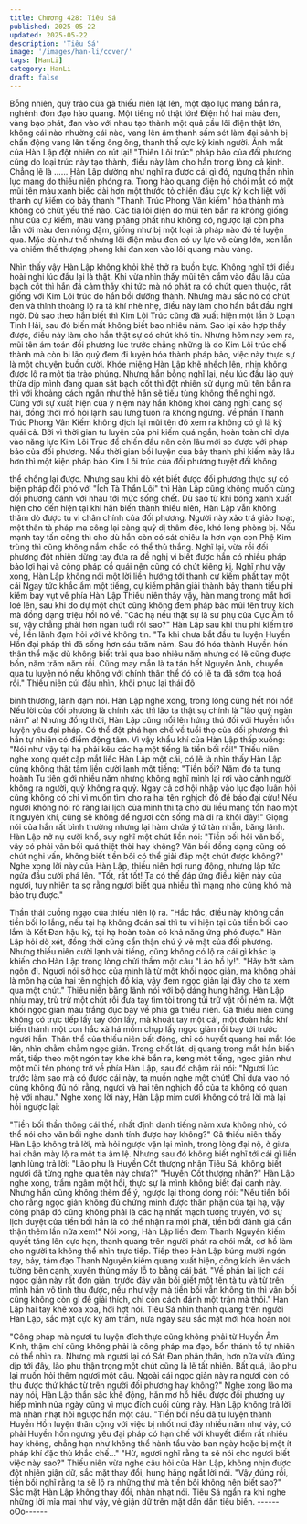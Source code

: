 ```yaml
---
title: Chương 428: Tiêu Sá
published: 2025-05-22
updated: 2025-05-22
description: 'Tiêu Sá'
image: '/images/han-li/cover/'
tags: [HanLi]
category: HanLi
draft: false
---
```


Bỗng nhiên, quỷ trảo của gã thiếu niên lật lên, một đạo lục mang
bắn ra, nghênh đón đạo hào quang.
Một tiếng nổ thật lớn!
Điện hồ hai màu đen, vàng bạo phát, đan vào với nhau tạo thành
một quả cầu lôi điện thật lớn, không cái nào nhường cái nào,
vang lên âm thanh sấm sét làm đại sảnh bị chấn động vang lên
tiếng ông ông, thanh thế cực kỳ kinh người.
Ánh mắt của Hàn Lập đột nhiên co rút lại!
"Thiên Lôi trúc" pháp bảo của đối phương cũng do loại trúc này
tạo thành, điều này làm cho hắn trong lòng cả kinh.
Chẳng lẽ là ……
Hàn Lập dường như nghĩ ra được cái gì đó, ngưng thần nhìn lục
mang do thiếu niên phóng ra.
Trong hào quang điện hồ chói mắt có một mũi tên màu xanh biếc
dài hơn một thước tỏ chiến đấu cực kỳ kịch liệt với thanh cự kiếm
do bảy thanh "Thanh Trúc Phong Vân kiếm" hóa thành mà không
có chút yếu thế nào.
Các tia lôi điện do mũi tên bắn ra không giống như của cự kiếm,
màu vàng phảng phất như không có, ngược lại còn pha lẫn với
màu đen nồng đậm, giống như bị một loại tà pháp nào đó tế luyện
qua.
Mặc dù như thế nhưng lôi điện màu đen có uy lực vô cùng lớn,
xen lẫn và chiếm thế thượng phong khi đan xen vào lôi quang
màu vàng.

Nhìn thấy vậy Hàn Lập không khỏi khẽ thở ra buồn bực.
Không nghĩ tới điều hoài nghi lúc đầu lại là thật.
Khi vừa nhìn thấy mũi tên cắm vào đầu lâu của bạch cốt thì hắn
đã cảm thấy khí tức mà nó phát ra có chút quen thuộc, rất giống
với Kim Lôi trúc do hắn bồi dưỡng thành. Nhưng màu sắc nó có
chút đen và thỉnh thoảng lộ ra tà khí nhè nhẹ, điều này làm cho
hắn bắt đầu nghi ngờ.
Dù sao theo hắn biết thì Kim Lôi Trúc cũng đã xuất hiện một lần ở
Loạn Tinh Hải, sau đó biến mất không biết bao nhiêu năm. Sao lại
xảo hợp thấy được, điều này làm cho hắn thật sự có chút khó tin.
Nhưng hôm nay xem ra, mũi tên ám toán đối phương lúc trước
chẳng những là do Kim Lôi trúc chế thành mà còn bi lão quỷ đem
đi luyện hóa thành pháp bảo, việc này thực sự là một chuyện
buồn cười.
Khóe miệng Hàn Lập khẽ nhếch lên, nhịn không được lộ ra một
tia trào phúng.
Nhưng hắn bỗng nghĩ lại, nếu lúc đầu lão quỷ thừa dịp mình đang
quan sát bạch cốt thì đột nhiên sử dụng mũi tên bắn ra thì với
khoảng cách ngắn như thế hắn sẽ tiêu tùng không thể nghi ngờ.
Cùng với sự xuất hiện của ý niệm này hắn không khỏi càng nghĩ
càng sợ hãi, đồng thời mồ hôi lạnh sau lưng tuôn ra không
ngừng.
Về phần Thanh Trúc Phong Vân Kiếm không địch lại mũi tên đó
xem ra không có gì là kỳ quái cả.
Bởi vì thời gian tu luyện của phi kiếm quá ngắn, hoàn toàn chỉ
dựa vào năng lực Kim Lôi Trúc để chiến đấu nên còn lâu mới so
được với pháp bảo của đối phương.
Nếu thời gian bồi luyện của bảy thanh phi kiếm này lâu hơn thì
một kiện pháp bảo Kim Lôi trúc của đối phương tuyệt đối không

thể chống lại được.
Nhưng sau khi dò xét biết được đối phương thực sự có biện pháp
đối phó với "Ích Tà Thần Lôi" thì Hàn Lập cũng không muốn cùng
đối phương đánh với nhau tới mức sống chết.
Dù sao từ khi bóng xanh xuất hiện cho đến hiện tại khi hắn biến
thành thiếu niên, Hàn Lập vẫn không thăm dò được tu vi chân
chính của đối phương.
Người này xảo trá giảo hoạt, một thân tà pháp ma công lại càng
quỷ dị thâm độc, khó lòng phòng bị.
Nếu mạnh tay tấn công thì cho dù hắn còn có sát chiêu là hơn
vạn con Phệ Kim trùng thì cũng không nắm chắc có thể thủ thắng.
Nghĩ lại, vừa rồi đối phương đột nhiên dừng tay đưa ra đề nghị vì
biết được hắn có nhiều pháp bảo lợi hại và công pháp cổ quái
nên cũng có chút kiêng kị.
Nghĩ như vậy xong, Hàn Lập không nói một lời liền hướng tới
thanh cự kiếm phất tay một cái
Ngay tức khắc ầm một tiếng, cự kiếm phân giải thành bảy thanh
tiểu phi kiếm bay vụt về phía Hàn Lập
Thiếu niên thấy vậy, hàn mang trong mắt hơi loé lên, sau khi do
dự một chút cũng không đem pháp bảo mũi tên truy kích mà đồng
dạng triệu hồi nó về.
"Các hạ nếu thật sự là sư phụ của Cực Âm tổ sư, vậy chẳng phải
hơn ngàn tuổi rồi sao?" Hàn Lập sau khi thu phi kiếm trở về, liền
lãnh đạm hỏi với vẻ không tin.
"Ta khi chưa bắt đầu tu luyện Huyền Hồn đại pháp thì đã sống
hơn sáu trăm năm. Sau đó hóa thành Huyền hồn thân thể mặc dù
không biết trải qua bao nhiêu năm nhưng có lẽ cũng được bốn,
năm trăm năm rồi. Cũng may mắn là ta tán hết Nguyên Anh,
chuyển qua tu luyện nó nếu không với chính thân thể đó có lẽ ta
đã sớm toạ hoá rồi." Thiếu niên cúi đầu nhìn, khôi phục lại thái độ

bình thường, lãnh đạm nói.
Hàn Lập nghe xong, trong lòng cũng hết nói nổi!
Nếu lời của đối phương là chính xác thì lão ta thật sự chính là
"lão quỷ ngàn năm" a!
Nhưng đồng thời, Hàn Lập cũng nổi lên hứng thú đối với Huyền
hồn luyện yêu đại pháp. Có thể đột phá hạn chế về tuổi thọ của
đối phương thì hắn tự nhiên có điểm động tâm.
Vì vậy khẩu khí của Hàn Lập thấp xuống: "Nói như vậy tại hạ phải
kêu các hạ một tiếng là tiền bối rồi!"
Thiếu niên nghe xong quét cặp mắt liếc Hàn Lập một cái, có lẽ là
nhìn thấy Hàn Lập cũng không thật tâm liền cười lạnh một tiếng:
"Tiền bối? Năm đó ta tung hoành Tu tiên giới nhiều năm nhưng
không nghĩ mình lại rơi vào cảnh người không ra người, quỷ
không ra quỷ. Ngay cả cơ hội nhập vào lục đạo luân hôi cũng
không có chỉ vì muốn tìm cho ra hai tên nghịch đồ để báo đại cừu!
Nếu ngươi không nói rõ ràng lai lịch của mình thì ta cho dù liều
mạng tổn hao một ít nguyên khí, cũng sẽ không để ngươi còn
sống mà đi ra khỏi đây!"
Giọng nói của hắn rất bình thường nhưng lại hàm chứa ý tứ tàn
nhẫn, băng lãnh.
Hàn Lập nở nụ cười khổ, suy nghĩ một chút liền nói:
"Tiền bối hỏi vãn bối, vậy có phải vãn bối quá thiệt thòi hay
không? Vãn bối đồng dạng cũng có chút nghi vấn, không biết tiền
bối có thể giải đáp một chút được không?"
Nghe xong lời này của Hàn Lập, thiếu niên hơi rung động, nhưng
lập tức ngửa đầu cười phá lên.
"Tốt, rất tốt! Ta có thế đáp ứng điều kiện này của ngươi, tuy nhiên
ta sợ rằng ngươi biết quá nhiều thì mạng nhỏ cũng khó mà bảo
trụ được."

Thần thái cuồng ngạo của thiếu niên lộ ra.
"Hắc hắc, điều này không cần tiền bối lo lắng, nếu tại hạ không
đoán sai thì tu vi hiện tại của tiền bối cao lắm là Kết Đan hậu kỳ,
tại hạ hoàn toàn có khả năng ứng phó được." Hàn Lập hỏi dò xét,
đồng thời cũng cẩn thận chú ý vẻ mặt của đối phương.
Nhưng thiếu niên cười lạnh vài tiếng, cũng không có lộ ra cái gì
khác lạ khiến cho Hàn Lập trong lòng chửi thầm một câu "Lão hồ
ly!".
"Hãy bớt sàm ngôn đi. Ngươi nói sở học của mình là từ một khối
ngọc giản, mà không phải là môn hạ của hai tên nghịch đồ kia,
vậy đem ngọc giản lại đây cho ta xem qua một chút."
Thiếu niên băng lãnh nói với bộ dáng hung hăng.
Hàn Lập nhíu mày, trù trừ một chút rồi đưa tay tìm tòi trong túi trữ
vật rồi ném ra.
Một khối ngọc giản màu trắng đục bay về phía gã thiếu niên.
Gã thiếu niên cũng không có trực tiếp lấy tay đón lấy, mà khoát
tay một cái, một đoàn hắc khí biến thành một con hắc xà há mồm
chụp lấy ngọc giản rồi bay tới trước người hắn.
Thân thể của thiếu niên bất động, chỉ có huyết quang hai mắt lóe
lên, nhìn chằm chằm ngọc giản.
Trong chốt lát, dị quang trong mắt hắn biến mất, tiếp theo một
ngón tay khe khẽ bắn ra, keng một tiếng, ngọc giản như một mũi
tên phóng trở về phía Hàn Lập, sau đó chậm rãi nói:
"Ngươi lúc trước làm sao mà có được cái này, ta muốn nghe một
chút! Chỉ dựa vào nó cũng không đủ nói rằng, ngươi và hai tên
nghịch đồ của ta không có quan hệ với nhau."
Nghe xong lời này, Hàn Lập mỉm cười không có trả lời mà lại hỏi
ngược lại:

"Tiền bối thần thông cái thế, nhất định danh tiếng năm xưa không
nhỏ, có thể nói cho vãn bối nghe danh tính được hay không?"
Gã thiếu niên thấy Hàn Lập không trả lời, mà hỏi ngược vặn lại
mình, trong lòng đại nộ, ở giưa hai chân mày lộ ra một tia âm lệ.
Nhưng sau đó không biết nghĩ tới cái gì liền lạnh lùng trả lời:
"Lão phu là Huyền Cốt thượng nhân Tiêu Sá, không biết ngươi đã
từng nghe qua tên này chưa?"
"Huyền Cốt thượng nhân?"
Hàn Lập nghe xong, trầm ngâm một hồi, thực sự là mình không
biết đại danh này.
Nhưng hắn cũng không thèm để ý, ngược lại thong dong nói:
"Nếu tiền bối cho rằng ngọc giản không đủ chứng minh được thân
phận của tại hạ, vậy công pháp đó cũng không phải là các hạ
nhất mạch tương truyền, với sự lịch duyệt của tiền bối hẳn là có
thể nhận ra mới phải, tiền bối đánh giá cẩn thận thêm lần nữa
xem!" Nói xong, Hàn Lập liền đem Thanh Nguyên kiếm quyết tăng
lên cực hạn, thanh quang trên người phát ra chói mắt, cơ hồ làm
cho người ta không thể nhìn trực tiếp.
Tiếp theo Hàn Lập búng mười ngón tay, bảy, tám đạo Thanh
Nguyên kiếm quang xuất hiện, công kích lên vách tường bên
cạnh, xuyên thủng mấy lỗ to bằng cái bát.
"Về phần lai lịch cái ngọc giản này rất đơn giản, trước đây vãn bối
giết một tên tà tu và từ trên mình hắn vô tình thu được, nếu như
vậy mà tiền bối vẫn không tin thì vãn bối cũng không còn gì để
giải thích, chỉ còn cách đánh một trận mà thôi." Hàn Lập hai tay
khẽ xoa xoa, hời hợt nói.
Tiêu Sá nhìn thanh quang trên người Hàn Lập, sắc mặt cực kỳ
âm trầm, nửa ngày sau sắc mặt mới hòa hoãn nói:

"Công pháp mà ngươi tu luyện đích thực cũng không phải từ
Huyền Âm Kinh, thậm chí cũng không phải là công pháp ma đạo,
bổn thánh tổ tự nhiên có thể nhìn ra. Nhưng mà ngươi lại có Sát
Đan phân thân, hơn nữa vừa đúng dịp tới đây, lão phu thận trọng
một chút cũng là lẽ tất nhiên. Bất quá, lão phu lại muốn hỏi thêm
ngươi một câu. Ngoài cái ngọc giản này ra ngươi còn có thu được
thứ khác từ trên người đối phương hay không?"
Nghe xong lão ma này nói, Hàn Lập thần sắc khẽ động, hắn mơ
hồ hiểu được đối phương uy hiếp mình nửa ngày cũng vì mục
đích cuối cùng này. Hàn Lập không trả lời mà nhàn nhạt hỏi
ngược hắn một câu.
"Tiền bối nếu đã tu luyện thành Huyền Hồn luyện thân cộng với
việc bị nhốt nơi đây nhiều năm như vậy, có phải Huyền hồn ngưng
yêu đại pháp có hạn chế với khuyết điểm rất nhiều hay không,
chẳng hạn như không thể hành tẩu vào ban ngày hoặc bị một ít
pháp khí đặc thù khắc chế…"
"Hừ, ngươi nghĩ rằng ta sẽ nói cho ngươi biết việc này sao?"
Thiếu niên vừa nghe câu hỏi của Hàn Lập, không nhịn được đột
nhiên giận dữ, sắc mặt thay đổi, hung hăng ngắt lời nói.
"Vậy đúng rồi, tiền bối nghĩ rằng ta sẽ lộ ra những thứ mà tiền bối
không nên biết sao?" Sắc mặt Hàn Lập không thay đổi, nhàn nhạt
nói.
Tiêu Sá ngẩn ra khi nghe những lời mỉa mai như vậy, vẻ giận dữ
trên mặt dần dần tiêu biến.
------oOo------
